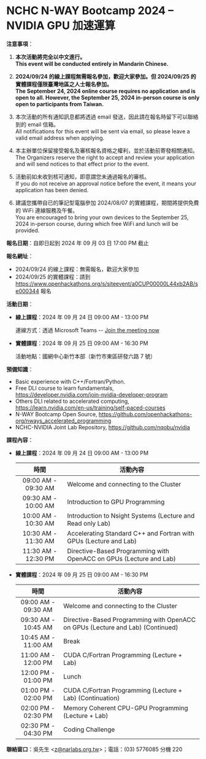 # NCHC N-WAY Bootcamp 2024 – NVIDIA GPU 加速運算

**注意事項**：

 1. **本次活動將完全以中文進行。**\
    **This event will be conducted entirely in Mandarin Chinese.**

 2. **2024/09/24 的線上課程無需報名參加，歡迎大家參加。但 2024/09/25 的實體課程僅限臺灣地區之人士報名參加。**\
    **The September 24, 2024 online course requires no application and is open to all. However, the September 25, 2024 in-person course is only open to participants from Taiwan.**

 3. 本次活動的所有通知訊息都將透過 email 發送，因此請在報名時留下可以聯絡到的 email 信箱。\
    All notifications for this event will be sent via email, so please leave a valid email address when applying.

 4. 本主辦單位保留接受報名及審核報名資格之權利，並於活動前寄發相關通知。\
    The Organizers reserve the right to accept and review your application and will send notices to that effect prior to the event.

 5. 活動前如未收到核可通知，即意謂您未通過報名的審核。\
    If you do not receive an approval notice before the event, it means your application has been denied.

 6. 建議您攜帶自已的筆記型電腦參加 2024/08/07 的實體課程，期間將提供免費的 WiFi 連線服務及午餐。\
    You are encouraged to bring your own devices to the September 25, 2024 in-person course, during which free WiFi and lunch will be provided.

**報名日期**：自即日起到 2024 年 09 月 03 日 17:00 PM 截止

**報名網址**：

 -  2024/09/24 的線上課程：無需報名，歡迎大家參加
 -  2024/09/25 的實體課程：請到 <https://www.openhackathons.org/s/siteevent/a0CUP00000L44xb2AB/se000344> 報名

**活動日期**：

 -  **線上課程**：2024 年 09 月 24 日 09:00 AM - 13:00 PM

    連線方式：透過 Microsoft Teams -- [Join the meeting now](#)

 -  **實體課程**：2024 年 09 月 25 日 09:00 AM - 16:30 PM

    活動地點：國網中心新竹本部（新竹市東區研發六路 7 號）

**預備知識**：

 -  Basic experience with C++/Fortran/Python.
 -  Free DLI course to learn fundamentals, <https://developer.nvidia.com/join-nvidia-developer-program>
 -  Others DLI related to accelerated computing, <https://learn.nvidia.com/en-us/training/self-paced-courses>
 -  N-WAY Bootcamp Open Source, <https://github.com/openhackathons-org/nways_accelerated_programming>
 -  NCHC-NVIDIA Joint Lab Repository, <https://github.com/nqobu/nvidia>

**課程內容**：

 -  **線上課程**：2024 年 09 月 24 日 09:00 AM - 13:00 PM

    | 時間 | 活動內容 |
    | :--: | -------- |
    | 09:00 AM - 09:30 AM | Welcome and connecting to the Cluster |
    | 09:30 AM - 10:00 AM | Introduction to GPU Programming |
    | 10:00 AM - 10:30 AM | Introduction to Nsight Systems (Lecture and Read only Lab) |
    | 10:30 AM - 11:30 AM | Accelerating Standard C++ and Fortran with GPUs (Lecture and Lab) |
    | 11:30 AM - 12:30 PM | Directive-Based Programming with OpenACC on GPUs (Lecture and Lab) |

 -  **實體課程**：2024 年 09 月 25 日 09:00 AM - 16:30 PM

    | 時間 | 活動內容 |
    | :--: | -------- |
    | 09:00 AM - 09:30 AM | Welcome and connecting to the Cluster |
    | 09:30 AM - 10:45 AM | Directive-Based Programming with OpenACC on GPUs (Lecture and Lab) (Continued) |
    | 10:45 AM - 11:00 AM | Break |
    | 11:00 AM - 12:00 PM | CUDA C/Fortran Programming (Lecture + Lab) |
    | 12:00 PM - 01:00 PM | Lunch |
    | 01:00 PM - 02:00 PM | CUDA C/Fortran Programming (Lecture + Lab) (Continuation) |
    | 02:00 PM - 02:30 PM | Memory Coherent CPU-GPU Programming (Lecture + Lab) |
    | 02:30 PM - 04:30 PM | Coding Challenge |

**聯絡窗口**：吳先生 &lt;[z@narlabs.org.tw](mailto:z@narlabs.org.tw)&gt;；電話：(03) 5776085 分機 220

<!--
  vim:  ft=markdown ic et norl wrap sw=8 ts=8 sts=4:
  -->
